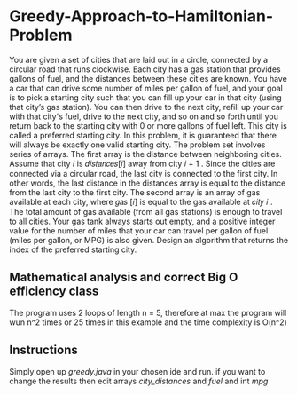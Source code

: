 # Greedy-Approach-to-Hamiltonian-Problem

You are given a set of cities that are laid out in a circle, connected by a circular road that runs
clockwise. Each city has a gas station that provides gallons of fuel, and the distances between these
cities are known. You have a car that can drive some number of miles per gallon of fuel, and your
goal is to pick a starting city such that you can fill up your car in that city (using that city’s gas
station). You can then drive to the next city, refill up your car with that city's fuel, drive to the next
city, and so on and so forth until you return back to the starting city with 0 or more gallons of fuel
left. This city is called a preferred starting city. In this problem, it is guaranteed that there will
always be exactly one valid starting city.
The problem set involves series of arrays. The first array is the distance between neighboring cities.
Assume that city 𝑖 is 𝑑𝑖𝑠𝑡𝑎𝑛𝑐𝑒𝑠[𝑖] away from city 𝑖 + 1 . Since the cities are connected via a
circular road, the last city is connected to the first city. In other words, the last distance in the
distances array is equal to the distance from the last city to the first city. The second array is an
array of gas available at each city, where 𝑔𝑎𝑠 [𝑖] is equal to the gas available at 𝑐𝑖𝑡𝑦 𝑖 . The total
amount of gas available (from all gas stations) is enough to travel to all cities. Your gas tank always
starts out empty, and a positive integer value for the number of miles that your car can travel per
gallon of fuel (miles per gallon, or MPG) is also given.
Design an algorithm that returns the index of the preferred starting city.


## Mathematical analysis and correct Big O efficiency class

The program uses 2 loops of length n = 5, therefore at max the program will wun n^2 times or 25 times in this example and the time complexity is O(n^2)

## Instructions

Simply open up *greedy.java* in your chosen ide and run. if you want to change the results then 
edit arrays *city_distances* and *fuel* and int *mpg* 
